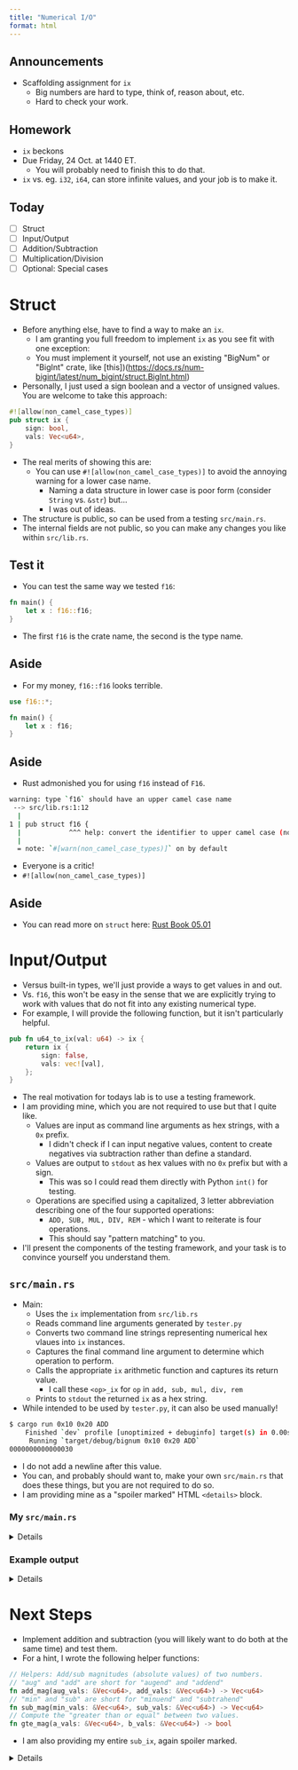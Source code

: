 ```yaml
---
title: "Numerical I/O"
format: html
---
```


## Announcements

- Scaffolding assignment for `ix`
    - Big numbers are hard to type, think of, reason about, etc.
    - Hard to check your work.

## Homework

- `ix` beckons
- Due Friday, 24 Oct. at 1440 ET.
    - You will probably need to finish this to do that.
- `ix` vs. eg. `i32`, `i64`, can store infinite values, and your job is to make it.

## Today

- [ ] Struct
- [ ] Input/Output
- [ ] Addition/Subtraction
- [ ] Multiplication/Division
- [ ] Optional: Special cases

# Struct

- Before anything else, have to find a way to make an `ix`.
    - I am granting you full freedom to implement `ix` as you see fit with one exception:
    - You must implement it yourself, not use an existing "BigNum" or "BigInt" crate, like [this])(https://docs.rs/num-bigint/latest/num_bigint/struct.BigInt.html) 
- Personally, I just used a sign boolean and a vector of unsigned values. You are welcome to take this approach:

```{.rs filename="src/lib.rs"}
#![allow(non_camel_case_types)]
pub struct ix {
    sign: bool,
    vals: Vec<u64>,
}
```
- The real merits of showing this are:
    - You can use `#![allow(non_camel_case_types)]` to avoid the annoying warning for a lower case name.
        - Naming a data structure in lower case is poor form (consider `String` vs. `&str`) but...
        - I was out of ideas.
- The structure is public, so can be used from a testing `src/main.rs`.
- The internal fields are not public, so you can make any changes you like within `src/lib.rs`.

## Test it
    
- You can test the same way we tested `f16`:
```{.rs filename="src/main.rs"}
fn main() {
    let x : f16::f16;
}
```
- The first `f16` is the crate name, the second is the type name.

## Aside

- For my money, `f16::f16` looks terrible.
```{.rs filename="src/main.rs"}
use f16::*;

fn main() {
    let x : f16;
}
```

## Aside

- Rust admonished you for using `f16` instead of `F16`. 
```sh
warning: type `f16` should have an upper camel case name
 --> src/lib.rs:1:12
  |
1 | pub struct f16 {
  |            ^^^ help: convert the identifier to upper camel case (notice the capitalization): `F16`
  |
  = note: `#[warn(non_camel_case_types)]` on by default
```
- Everyone is a critic!
- `#![allow(non_camel_case_types)]`

## Aside

- You can read more on `struct` here:  [Rust Book 05.01](https://doc.rust-lang.org/book/ch05-01-defining-structs.html)

# Input/Output

- Versus built-in types, we'll just provide a ways to get values in and out.
- Vs. `f16`, this won't be easy in the sense that we are explicitly trying to work with values that do not fit into any existing numerical type.
- For example, I will provide the following function, but it isn't particularly helpful.

```{.rs filename="src/main.rs"}
pub fn u64_to_ix(val: u64) -> ix {
    return ix {
        sign: false,
        vals: vec![val],
    };
}
```

- The real motivation for todays lab is to use a testing framework. 
- I am providing mine, which you are not required to use but that I quite like.
    - Values are input as command line arguments as hex strings, with a `0x` prefix.
        - I didn't check if I can input negative values, content to create negatives via subtraction rather than define a standard.
    - Values are output to `stdout` as hex values with no `0x` prefix but with a sign.
        - This was so I could read them directly with Python `int()` for testing.
    - Operations are specified using a capitalized, 3 letter abbreviation describing one of the four supported operations:
        - `ADD, SUB, MUL, DIV, REM` - which I want to reiterate is four operations.
        - This should say "pattern matching" to you.
- I'll present the components of the testing framework, and your task is to convince yourself you understand them.

## `src/main.rs`

- Main:
    - Uses the `ix` implementation from `src/lib.rs`
    - Reads command line arguments generated by `tester.py`
    - Converts two  command line strings representing numerical hex vlaues into `ix` instances.
    - Captures the final command line argument to determine which operation to perform.
    - Calls the appropriate `ix` arithmetic function and captures its return value.
        - I call these `<op>_ix` for `op` in `add, sub, mul, div, rem`
    - Prints to `stdout` the returned `ix` as a hex string.
- While intended to be used by `tester.py`, it can also be used manually!
```sh
$ cargo run 0x10 0x20 ADD
    Finished `dev` profile [unoptimized + debuginfo] target(s) in 0.00s
     Running `target/debug/bignum 0x10 0x20 ADD`
0000000000000030
```
- I do not add a newline after this value.
- You can, and probably should want to, make your own `src/main.rs` that does these things, but you are not required to do so.
- I am providing mine as a "spoiler marked" HTML `<details>` block.

### My `src/main.rs`

<details>
```{.rs filename="src/main.rs"}
use bignum::*;

fn main() {
    let args: Vec<String> = std::env::args().collect();
    let a = h2i_ix(&args[1]);
    let b = h2i_ix(&args[2]);
    match args[3].as_str() {
        "ADD" => see_ix(&add_ix(&a, &b)),
        "SUB" => see_ix(&sub_ix(&a, &b)),
        "MUL" => todo!(),
        "DIV" => todo!(),
        "REM" => todo!(),
        &_    => println!("Operator not recognized: choose from ADD, SUB, MUL, DIV, REM"),
    }
}
```
</details>

## `tester.py`

- Tester:
    - Using Python's built-in integers, generates two large random numbers, I generated mine to be between 500 and 512 bits.
    - Convert them to hex strings.
    - For each of the debatebly four or five operations, the tester:
        - Uses `subprocess` to dispatch cargo to run with three command line arguments: the two hex strings and the operation (in all caps).
        - Captures the output of the process.
        - Computes the same operation using Python arithmetic operations.
        - Uses naive string comparison to compare the two values.
            - Optionally raises a debug message in the event of a difference.
- To support tester usage, I will provide:
    - The `tester.py` code
    - An example run on a partial `ix` implementation, with only addition and subtraction completed.
- I am spoiler marking both, in case you want to make your own.

### My `tester.py`

<details>
```{.py filename="tester.py"}
DEBUG = 0
CMD = "cargo run --"

import subprocess, os, random
from operator import add, sub, mul, floordiv as quo, mod as rem

bigone, bigtwo = random.randint(2 ** 500, 2 ** 512), random.randint(2 ** 500, 2 ** 512)
hexone, hextwo = hex(bigone), hex(bigtwo)
DEBUG and print("\nhexone =\n", hexone, "\nhextwo = \n", hextwo)

from operator import add, sub, mul, floordiv as quo, mod as rem
ops = {'ADD':add,'SUB':sub,'MUL':mul,'QUO':quo,'REM':rem}
for op in ops:
    result = int(subprocess.check_output(["cargo", "run", hexone, hextwo, op]),16)
    answer = ops[op](bigone,bigtwo)
    if result != answer:
        print("Operator", op, "failed.")
        DEBUG and print("Expected:")
        DEBUG and print(hex(answer))
        DEBUG and print("Received:")
        DEBUG and print(hex(result))
        exit()
    else:
        print(op, "passes.")
```
</details>


### Example output

<details>

- Note the panic caused by Rust `todo!()` and the separate, Python `subprocess.CalledProcessError` after the failure propagates back to the calling script.

```{.sh}
$ python3 tester.py
    Finished `dev` profile [unoptimized + debuginfo] target(s) in 0.00s
     Running `target/debug/bignum 0x2c2e4c34f428560aedbee82a9a7ca5a7071ef9d9b3b23834ef1ce63be90e052e94d1411de3c1191fdb1ebfd39fde41bbfc8b95e3faeae64a0fe21d50b9ce53d8 0x58010ed08d2415a81a17e369a3e00443d922d0219dd66c1b74473511140e1f4f24450840e9e1a7c4bd4cac368d30a4ba5aa075fb65ec92a714c7f73b42122bb0 ADD`
ADD passes.
    Finished `dev` profile [unoptimized + debuginfo] target(s) in 0.00s
     Running `target/debug/bignum 0x2c2e4c34f428560aedbee82a9a7ca5a7071ef9d9b3b23834ef1ce63be90e052e94d1411de3c1191fdb1ebfd39fde41bbfc8b95e3faeae64a0fe21d50b9ce53d8 0x58010ed08d2415a81a17e369a3e00443d922d0219dd66c1b74473511140e1f4f24450840e9e1a7c4bd4cac368d30a4ba5aa075fb65ec92a714c7f73b42122bb0 SUB`
SUB passes.
    Finished `dev` profile [unoptimized + debuginfo] target(s) in 0.00s
     Running `target/debug/bignum 0x2c2e4c34f428560aedbee82a9a7ca5a7071ef9d9b3b23834ef1ce63be90e052e94d1411de3c1191fdb1ebfd39fde41bbfc8b95e3faeae64a0fe21d50b9ce53d8 0x58010ed08d2415a81a17e369a3e00443d922d0219dd66c1b74473511140e1f4f24450840e9e1a7c4bd4cac368d30a4ba5aa075fb65ec92a714c7f73b42122bb0 MUL`

thread 'main' panicked at src/main.rs:10:18:
not yet implemented
note: run with `RUST_BACKTRACE=1` environment variable to display a backtrace
Traceback (most recent call last):
  File "/home/user/tmp/ix/tester.py", line 19, in <module>
    result = int(subprocess.check_output(["cargo", "run", hexone, hextwo, op]),16)
  File "/usr/lib/python3.10/subprocess.py", line 421, in check_output
    return run(*popenargs, stdout=PIPE, timeout=timeout, check=True,
  File "/usr/lib/python3.10/subprocess.py", line 526, in run
    raise CalledProcessError(retcode, process.args,
subprocess.CalledProcessError: Command '['cargo', 'run', '0x2c2e4c34f428560aedbee82a9a7ca5a7071ef9d9b3b23834ef1ce63be90e052e94d1411de3c1191fdb1ebfd39fde41bbfc8b95e3faeae64a0fe21d50b9ce53d8', '0x58010ed08d2415a81a17e369a3e00443d922d0219dd66c1b74473511140e1f4f24450840e9e1a7c4bd4cac368d30a4ba5aa075fb65ec92a714c7f73b42122bb0', 'MUL']' returned non-zero exit status 101.
```
</details>

# Next Steps

- Implement addition and subtraction (you will likely want to do both at the same time) and test them.
- For a hint, I wrote the following helper functions:
```rs
// Helpers: Add/sub magnitudes (absolute values) of two numbers.
// "aug" and "add" are short for "augend" and "addend"
fn add_mag(aug_vals: &Vec<u64>, add_vals: &Vec<u64>) -> Vec<u64> 
// "min" and "sub" are short for "minuend" and "subtrahend"
fn sub_mag(min_vals: &Vec<u64>, sub_vals: &Vec<u64>) -> Vec<u64> 
// Compute the "greater than or equal" between two values.
fn gte_mag(a_vals: &Vec<u64>, b_vals: &Vec<u64>) -> bool 
```
- I am also providing my entire `sub_ix`, again spoiler marked.

<details>
```{.rs}
pub fn sub_ix(a: &ix, b: &ix) -> ix {
    let b = ix {
        sign: !b.sign,
        vals: b.vals.clone(),
    };
    return add_ix(&a, &b);
}
```
</details>
